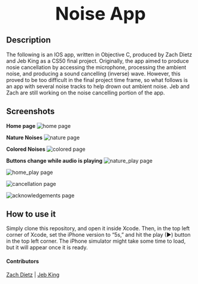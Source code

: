 <p align="center">
<b><font size="10"> Noise App</font></b>
</p>


## Description

The following is an IOS app, written in Objective C, produced by Zach Dietz and Jeb King as a CS50 final project. Originally, the app aimed to produce nosie cancellation by accessing the microphone, processing the ambient noise, and producing a sound cancelling (inverse) wave. However, this proved to be too difficult in the final project time frame, so what follows is an app with several noise tracks to help drown out ambient noise. Jeb and Zach are still working on the noise cancelling portion of the app.

## Screenshots

**Home page**
![home page](https://raw.githubusercontent.com/zachdietz1/noise_app/master/assets/home.png)

**Nature Noises**
![nature page](https://raw.githubusercontent.com/zachdietz1/noise_app/master/assets/nature.png)

**Colored Noises**
![colored page](https://raw.githubusercontent.com/zachdietz1/noise_app/master/assets/color.png)

**Buttons change while audio is playing**
![nature_play page](https://raw.githubusercontent.com/zachdietz1/noise_app/master/assets/nature_play.png)

![home_play page](https://raw.githubusercontent.com/zachdietz1/noise_app/master/assets/home_play.png)

![cancellation page](https://raw.githubusercontent.com/zachdietz1/noise_app/master/assets/cancellation.png)

![acknowledgements page](https://raw.githubusercontent.com/zachdietz1/noise_app/master/assets/acknowledgements.png)

## How to use it

Simply clone this repository, and open it inside Xcode. Then, in the top left corner of Xcode, set the iPhone version to “5s,” and hit the play (▶) button in the top left corner. The iPhone simulator might take some time to load, but it will appear once it is ready.

#### Contributors
<a href="https://github.com/zachdietz1">Zach Dietz</a> |
<a href="https://github.com/jacqquot">Jeb King</a>